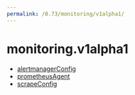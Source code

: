 ```yaml
---
permalink: /0.73/monitoring/v1alpha1/
---
```


# monitoring.v1alpha1



* [alertmanagerConfig](alertmanagerConfig.md)
* [prometheusAgent](prometheusAgent.md)
* [scrapeConfig](scrapeConfig.md)